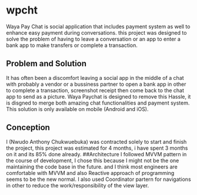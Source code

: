 # wpcht

Waya Pay Chat is social application that includes payment system as well to enhance easy payment during conversations.
this project was designed to solve the problem of having to leave a conversation or an app to enter a bank app to make transfers or complete a transaction.
## Problem and Solution
It has often been a discomfort leaving a social app in the middle of a chat with probably a vendor or a bussiness partner to open a bank app in other to complete a transaction, screenshot receipt then come back to the chat app to send as a picture.
Waya Paychat is designed to remove this Hassle, it is disgned to merge both amazing chat functionalities and payment system.
This solution is only available on mobile (Android and iOS).
## Conception
I (Nwudo Anthony Chukwuebuka) was contracted solely to start and finish the project, this project was estimated for 4 months, i have spent 3 months on it and its 85% done already.
##Architecture
I followed MVVM pattern in the course of development, I chose this because I might not be the one maintaining the code base in the future. and I think most engineers are comfortable with MVVM and also Reactive approach of programming seems to be the new normal.
I also used Coordinator partern for navigations in other to reduce the work/responsibility of the view layer.
